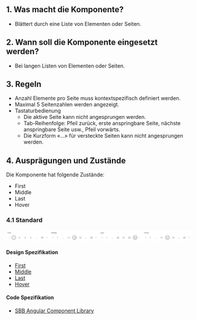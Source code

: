 ## 1. Was macht die Komponente?
* Blättert durch eine Liste von Elementen oder Seiten.


## 2. Wann soll die Komponente eingesetzt werden?
* Bei langen Listen von Elementen oder Seiten.


## 3. Regeln
* Anzahl Elemente pro Seite muss kontextspezifisch definiert werden.
* Maximal 5 Seitenzahlen werden angezeigt.
* Tastaturbedienung
    * Die aktive Seite kann nicht angesprungen werden.
	* Tab-Reihenfolge: Pfeil zurück, erste anspringbare Seite, nächste anspringbare Seite usw., Pfeil vorwärts.
	*  Die Kurzform «...» für versteckte Seiten kann nicht angesprungen werden.


## 4. Ausprägungen und Zustände
Die Komponente hat folgende Zustände:
* First
* Middle
* Last
* Hover

### 4.1 Standard
![Darstellung der Komponente Seitennummerierung](https://raw.githubusercontent.com/sbb-design-systems/design-system-webapp-documentation/master/documentation/components/pagination/images/pagination_default.png 'class: image')

#### Design Spezifikation
* [First](https://www.sketch.com/s/58b25e4c-bf9c-4f74-973f-503538fcbea2/a/K10Rwg#Inspector)
* [Middle](https://www.sketch.com/s/58b25e4c-bf9c-4f74-973f-503538fcbea2/a/wd5QMq#Inspector)
* [Last](https://www.sketch.com/s/58b25e4c-bf9c-4f74-973f-503538fcbea2/a/qLbV52#Inspector)
* [Hover](https://www.sketch.com/s/58b25e4c-bf9c-4f74-973f-503538fcbea2/a/Lp4n13#Inspector)

#### Code Spezifikation
* [SBB Angular Component Library](https://angular.app.sbb.ch/angular/components/pagination)